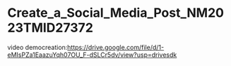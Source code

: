 # Create_a_Social_Media_Post_NM2023TMID27372
video democreation:https://drive.google.com/file/d/1-eMIsPZa1EaazuYqh07OU_F-dSLCr5dv/view?usp=drivesdk
